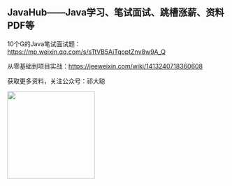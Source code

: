 
## JavaHub——Java学习、笔试面试、跳槽涨薪、资料PDF等

10个G的Java笔试面试题：https://mp.weixin.qq.com/s/sTtVB5AiTqoptZnv8w9A_Q


从零基础到项目实战：https://jeeweixin.com/wiki/1413240718360608



获取更多资料，关注公众号：祁大聪 

<img src=https://cdn.jsdelivr.net/gh/qidacong/blob-img@master/20220520/qidacong.4z0s3ud9vm80.webp width=200/>

